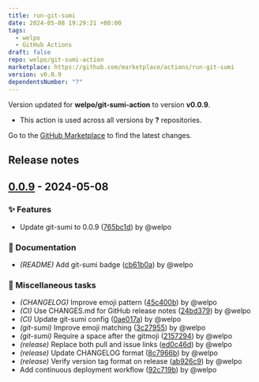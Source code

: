 ```yaml
---
title: run-git-sumi
date: 2024-05-08 19:29:21 +00:00
tags:
  - welpo
  - GitHub Actions
draft: false
repo: welpo/git-sumi-action
marketplace: https://github.com/marketplace/actions/run-git-sumi
version: v0.0.9
dependentsNumber: "?"
---
```



Version updated for **welpo/git-sumi-action** to version **v0.0.9**.
- This action is used across all versions by **?** repositories.

Go to the [GitHub Marketplace](https://github.com/marketplace/actions/run-git-sumi) to find the latest changes.

## Release notes

## [0.0.9](https://github.com/welpo/git-sumi-action/compare/v0.0.6..v0.0.9) - 2024-05-08

### ✨ Features

- Update git-sumi to 0.0.9 ([765bc1d](https://github.com/welpo/git-sumi-action/commit/765bc1d41652507083651cca0275996b2bec2f99)) by @welpo

### 📝 Documentation

- *(README)* Add git-sumi badge ([cb61b0a](https://github.com/welpo/git-sumi-action/commit/cb61b0a03c4ad60e248bccd6de5480c42349191b)) by @welpo

### 🔧 Miscellaneous tasks

- *(CHANGELOG)* Improve emoji pattern ([45c400b](https://github.com/welpo/git-sumi-action/commit/45c400bff7868b329e52d65f8b42bf10986a0e95)) by @welpo
- *(CI)* Use CHANGES.md for GitHub release notes ([24bd379](https://github.com/welpo/git-sumi-action/commit/24bd379fa70392a05b2dd5ccdfbf5bc62e59c338)) by @welpo
- *(CI)* Update git-sumi config ([0ae017a](https://github.com/welpo/git-sumi-action/commit/0ae017a2add329cdf80fa7944a011740b92e468b)) by @welpo
- *(git-sumi)* Improve emoji matching ([3c27955](https://github.com/welpo/git-sumi-action/commit/3c27955270954ce3877b3603a04db544e16d9081)) by @welpo
- *(git-sumi)* Require a space after the gitmoji ([2157294](https://github.com/welpo/git-sumi-action/commit/2157294709714d03eb4632c2f02dbffbcdad98aa)) by @welpo
- *(release)* Replace both pull and issue links ([ed0c46d](https://github.com/welpo/git-sumi-action/commit/ed0c46d0fd7f6acc323f991465ecc5a7afa44d24)) by @welpo
- *(release)* Update CHANGELOG format ([8c7966b](https://github.com/welpo/git-sumi-action/commit/8c7966b1096f6a6de9d5a2410854248c29780d05)) by @welpo
- *(release)* Verify version tag format on release ([ab926c9](https://github.com/welpo/git-sumi-action/commit/ab926c98f6563868537f03f5aa870113973672c8)) by @welpo
- Add continuous deployment workflow ([92c719b](https://github.com/welpo/git-sumi-action/commit/92c719bb5aa910169cc7b3a11ea2572ea32ccbe2)) by @welpo


